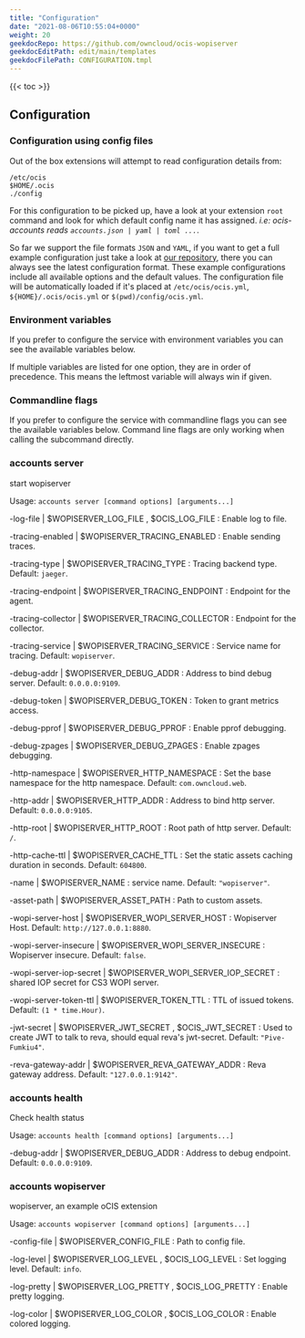 ```yaml
---
title: "Configuration"
date: "2021-08-06T10:55:04+0000"
weight: 20
geekdocRepo: https://github.com/owncloud/ocis-wopiserver
geekdocEditPath: edit/main/templates
geekdocFilePath: CONFIGURATION.tmpl
---
```



{{< toc >}}

## Configuration

### Configuration using config files

Out of the box extensions will attempt to read configuration details from:

```console
/etc/ocis
$HOME/.ocis
./config
```

For this configuration to be picked up, have a look at your extension `root` command and look for which default config name it has assigned. *i.e: ocis-accounts reads `accounts.json | yaml | toml ...`*.

So far we support the file formats `JSON` and `YAML`, if you want to get a full example configuration just take a look at [our repository](https://github.com/owncloud/ocis/tree/master/accounts/config), there you can always see the latest configuration format. These example configurations include all available options and the default values. The configuration file will be automatically loaded if it's placed at `/etc/ocis/ocis.yml`, `${HOME}/.ocis/ocis.yml` or `$(pwd)/config/ocis.yml`.

### Environment variables

If you prefer to configure the service with environment variables you can see the available variables below.

If multiple variables are listed for one option, they are in order of precedence. This means the leftmost variable will always win if given.

### Commandline flags

If you prefer to configure the service with commandline flags you can see the available variables below. Command line flags are only working when calling the subcommand directly.

### accounts server

start wopiserver

Usage: `accounts server [command options] [arguments...]`







-log-file |  $WOPISERVER_LOG_FILE , $OCIS_LOG_FILE
: Enable log to file.


-tracing-enabled |  $WOPISERVER_TRACING_ENABLED
: Enable sending traces.


-tracing-type |  $WOPISERVER_TRACING_TYPE
: Tracing backend type. Default: `jaeger`.


-tracing-endpoint |  $WOPISERVER_TRACING_ENDPOINT
: Endpoint for the agent.


-tracing-collector |  $WOPISERVER_TRACING_COLLECTOR
: Endpoint for the collector.


-tracing-service |  $WOPISERVER_TRACING_SERVICE
: Service name for tracing. Default: `wopiserver`.


-debug-addr |  $WOPISERVER_DEBUG_ADDR
: Address to bind debug server. Default: `0.0.0.0:9109`.


-debug-token |  $WOPISERVER_DEBUG_TOKEN
: Token to grant metrics access.


-debug-pprof |  $WOPISERVER_DEBUG_PPROF
: Enable pprof debugging.


-debug-zpages |  $WOPISERVER_DEBUG_ZPAGES
: Enable zpages debugging.


-http-namespace |  $WOPISERVER_HTTP_NAMESPACE
: Set the base namespace for the http namespace. Default: `com.owncloud.web`.


-http-addr |  $WOPISERVER_HTTP_ADDR
: Address to bind http server. Default: `0.0.0.0:9105`.


-http-root |  $WOPISERVER_HTTP_ROOT
: Root path of http server. Default: `/`.


-http-cache-ttl |  $WOPISERVER_CACHE_TTL
: Set the static assets caching duration in seconds. Default: `604800`.


-name |  $WOPISERVER_NAME
: service name. Default: `"wopiserver"`.


-asset-path |  $WOPISERVER_ASSET_PATH
: Path to custom assets.


-wopi-server-host |  $WOPISERVER_WOPI_SERVER_HOST
: Wopiserver Host. Default: `http://127.0.0.1:8880`.


-wopi-server-insecure |  $WOPISERVER_WOPI_SERVER_INSECURE
: Wopiserver insecure. Default: `false`.


-wopi-server-iop-secret |  $WOPISERVER_WOPI_SERVER_IOP_SECRET
: shared IOP secret for CS3 WOPI server.


-wopi-server-token-ttl |  $WOPISERVER_TOKEN_TTL
: TTL of issued tokens. Default: `(1 * time.Hour)`.


-jwt-secret |  $WOPISERVER_JWT_SECRET , $OCIS_JWT_SECRET
: Used to create JWT to talk to reva, should equal reva's jwt-secret. Default: `"Pive-Fumkiu4"`.


-reva-gateway-addr |  $WOPISERVER_REVA_GATEWAY_ADDR
: Reva gateway address. Default: `"127.0.0.1:9142"`.

### accounts health

Check health status

Usage: `accounts health [command options] [arguments...]`






-debug-addr |  $WOPISERVER_DEBUG_ADDR
: Address to debug endpoint. Default: `0.0.0.0:9109`.























### accounts wopiserver

wopiserver, an example oCIS extension

Usage: `accounts wopiserver [command options] [arguments...]`


-config-file |  $WOPISERVER_CONFIG_FILE
: Path to config file.


-log-level |  $WOPISERVER_LOG_LEVEL , $OCIS_LOG_LEVEL
: Set logging level. Default: `info`.


-log-pretty |  $WOPISERVER_LOG_PRETTY , $OCIS_LOG_PRETTY
: Enable pretty logging.


-log-color |  $WOPISERVER_LOG_COLOR , $OCIS_LOG_COLOR
: Enable colored logging.
























